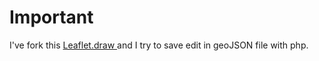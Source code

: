 # Important
I've fork this [Leaflet.draw ](https://github.com/michaelguild13/Leaflet.draw) and I try to save edit in geoJSON file with php.
